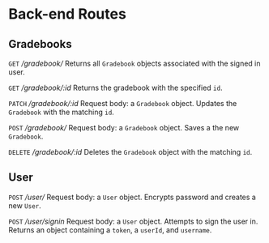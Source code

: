 # Back-end Routes

## Gradebooks
`GET` */gradebook/*
Returns all `Gradebook` objects associated with the signed in user.

`GET` */gradebook/:id*
Returns the gradebook with the specified `id`.

`PATCH` */gradebook/:id*
Request body: a `Gradebook` object.
Updates the `Gradebook` with the matching `id`.

`POST` */gradebook/*
Request body: a `Gradebook` object.
Saves a the new `Gradebook`.

`DELETE` */gradebook/:id*
Deletes the `Gradebook` object with the matching `id`.

## User

`POST` */user/*
Request body: a `User` object.
Encrypts password and creates a new `User`.

`POST` */user/signin*
Request body: a `User` object.
Attempts to sign the user in. Returns an object containing a `token`, a `userId`, and `username`.
